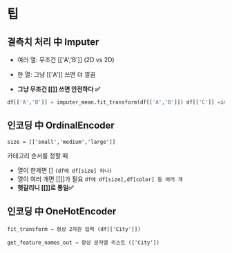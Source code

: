 # 팁
## 결측치 처리 中 Imputer
  - 여러 열: 무조건 [['A','B']] (2D vs 2D)
  - 한 열: 그냥 [['A']] 쓰면 더 깔끔

- **그냥 무조건 [[]] 쓰면 안전하다 ✅**
```py
df[['A','B']] = imputer_mean.fit_transform(df[['A','B']]) df[['C']] =imputer_most_frequent.fit_transform(df[['C']])
```

## 인코딩 中 OrdinalEncoder
`size = [['small','medium','large']] ` 

카테고리 순서를 정할 때  
-   열이 한게면 []  `(df에 df[size] 하나)`
-   열이 여러 개면 [[]]가 필요   `df에 df[size],df[color] 등 여러 개`
- **햇갈리니 [[]]로 통일✅**

## 인코딩 中 OneHotEncoder
`fit_transform → 항상 2차원 입력 (df[['City']])`

`get_feature_names_out → 항상 문자열 리스트 (['City'])`
